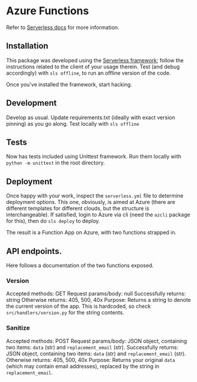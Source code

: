 # Azure Functions

Refer to [Serverless docs](https://serverless.com/framework/docs/providers/azure/guide/intro/) for more information.

## Installation

This package was developed using the [Serverless framework](); follow the instructions related to the client of your usage therein. Test (and debug accordingly) with `sls offline`, to run an offline version of the code.

Once you've installed the framework, start hacking.

## Development

Develop as usual. Update requirements.txt (ideally with exact version pinning) as you go along. Test locally with `sls offline`

## Tests

Now has tests included using Unittest framework. Run them locally with `python -m unittest` in the root directory.

## Deployment

Once happy with your work, inspect the `serverless.yml` file to determine deployment options. This one, obviously, is aimed at Azure (there are different templates for different clouds, but the structure is interchangeable). If satisfied, login to Azure via cli (need the `azcli` package for this), then do `sls deploy` to deploy.

The result is a Function App on Azure, with two functions strapped in.

## API endpoints.

Here follows a documentation of the two functions exposed.

### Version

Accepted methods: GET 
Request params/body: null
Successfully returns: string
Otherwise returns: 405, 500, 40x
Purpose: Returns a string to denote the current version of the app. This is hardcoded, so check `src/handlers/version.py` for the string contents.

### Sanitize

Accepted methods: POST 
Request params/body: JSON object, containing two items: `data` (str) and `replacement_email` (str).
Successfully returns: JSON object, containing two items: `data` (str) and `replacement_email` (str).
Otherwise returns: 405, 500, 40x
Purpose: Returns your original `data` (which may contain email addresses), replaced by the string in `replacement_email`.
